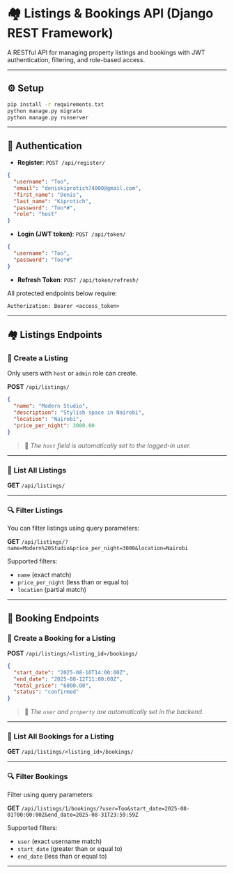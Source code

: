 # 🏘️ Listings & Bookings API (Django REST Framework)

A RESTful API for managing property listings and bookings with JWT authentication, filtering, and role-based access.

---

## ⚙️ Setup

```bash
pip install -r requirements.txt
python manage.py migrate
python manage.py runserver
```

---

## 🔐 Authentication

* **Register**: `POST /api/register/`

```json
{
  "username": "Too",
  "email": "deniskiprotich74000@gmail.com",
  "first_name": "Denis",
  "last_name": "Kiprotich",
  "password": "Too*#",
  "role": "host"
}
```

* **Login (JWT token)**: `POST /api/token/`

```json
{
  "username": "Too",
  "password": "Too*#"
}
```

* **Refresh Token**: `POST /api/token/refresh/`

All protected endpoints below require:

```
Authorization: Bearer <access_token>
```

---

## 🏘️ Listings Endpoints

### 🔸 Create a Listing

Only users with `host` or `admin` role can create.

**POST** `/api/listings/`

```json
{
  "name": "Modern Studio",
  "description": "Stylish space in Nairobi",
  "location": "Nairobi",
  "price_per_night": 3000.00
}
```

> 🔹 *The `host` field is automatically set to the logged-in user.*

---

### 🔹 List All Listings

**GET** `/api/listings/`

---

### 🔍 Filter Listings

You can filter listings using query parameters:

**GET** `/api/listings/?name=Modern%20Studio&price_per_night=3000&location=Nairobi`

Supported filters:

* `name` (exact match)
* `price_per_night` (less than or equal to)
* `location` (partial match)

---

## 📅 Booking Endpoints

### 🔸 Create a Booking for a Listing

**POST** `/api/listings/<listing_id>/bookings/`

```json
{
  "start_date": "2025-08-10T14:00:00Z",
  "end_date": "2025-08-12T11:00:00Z",
  "total_price": "6000.00",
  "status": "confirmed"
}
```

> 🔹 *The `user` and `property` are automatically set in the backend.*

---

### 🔹 List All Bookings for a Listing

**GET** `/api/listings/<listing_id>/bookings/`

---

### 🔍 Filter Bookings

Filter using query parameters:

**GET** `/api/listings/1/bookings/?user=Too&start_date=2025-08-01T00:00:00Z&end_date=2025-08-31T23:59:59Z`

Supported filters:

* `user` (exact username match)
* `start_date` (greater than or equal to)
* `end_date` (less than or equal to)

---
